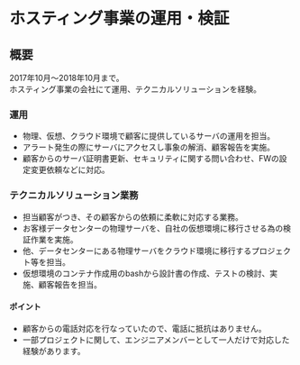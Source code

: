 # ホスティング事業の運用・検証

## 概要

2017年10月〜2018年10月まで。</br>
ホスティング事業の会社にて運用、テクニカルソリューションを経験。

### 運用

* 物理、仮想、クラウド環境で顧客に提供しているサーバの運用を担当。
* アラート発生の際にサーバにアクセスし事象の解消、顧客報告を実施。
* 顧客からのサーバ証明書更新、セキュリティに関する問い合わせ、FWの設定変更依頼などに対応。

### テクニカルソリューション業務

* 担当顧客がつき、その顧客からの依頼に柔軟に対応する業務。
* お客様データセンターの物理サーバを、自社の仮想環境に移行させる為の検証作業を実施。
* 他、データセンターにある物理サーバをクラウド環境に移行するプロジェクト等を担当。
* 仮想環境のコンテナ作成用のbashから設計書の作成、テストの検討、実施、顧客報告を担当。

#### ポイント

* 顧客からの電話対応を行なっていたので、電話に抵抗はありません。
* 一部プロジェクトに関して、エンジニアメンバーとして一人だけで対応した経験があります。
